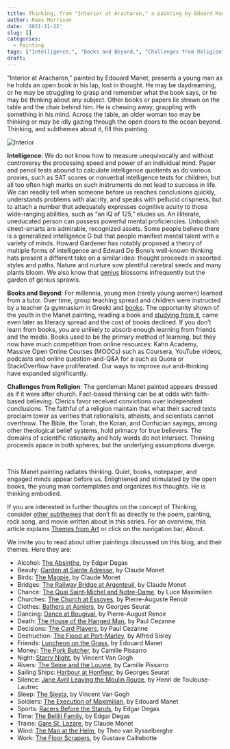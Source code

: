 ```yaml
---
title: Thinking, from "Interior at Aracharon," a painting by Edourd Manet
author: Rees Morrison
date: '2021-11-22'
slug: []
categories:
  - Painting
tags: ["Intelligence,", "Books and Beyond,", "Challenges from Religion",]
draft: 
---
```


“Interior at Aracharon,” painted by Edouard Manet, presents a young man as he holds an open book in his lap, lost in thought.  He may be daydreaming, or he may be struggling to grasp and remember what the book says, or he may be thinking about any subject.  Other books or papers lie strewn on the table and the chair behind him.  He is chewing away, grappling with something in his mind.  Across the table, an older woman too may be thinking or may be idly gazing through the open doors to the ocean beyond.  Thinking, and subthemes about it, fill this painting.

<!--more-->

![Interior](/media/ThinkingManet.jpg)

**Intelligence**:  We do not know how to measure unequivocally and without controversy the processing speed and power of an individual mind.   Paper and pencil tests abound to calculate intelligence quotients as do various proxies, such as SAT scores or nonverbal intelligence tests for children, but all too often high marks on such instruments do not lead to success in life. We can readily tell when someone before us reaches conclusions quickly, understands problems with alacrity, and speaks with pellucid crispness, but to attach a number that adequately expresses cognitive acuity to those wide-ranging abilities, such as “an IQ of 125,” eludes us.  An illiterate, uneducated person can possess powerful mental proficiencies. Unbookish street-smarts are admirable, recognized assets. Some people believe there is a generalized intelligence G but that people manifest mental talent with a variety of minds.  Howard Gardener has notably proposed a theory of multiple forms of intelligence and Edward De Bono’s well-known thinking hats present a different take on a similar idea:  thought proceeds in assorted styles and paths.  Nature and nurture sow plentiful cerebral seeds and many plants bloom.  We also know that [genius](https://themesfromart.com/post/2021-11-22-thinking-from-a-beautiful-mind-a-movie-starring-russell-crowe/thinkingmind/) blossoms infrequently but the garden of genius sprawls.

**Books and Beyond**:   For millennia, young men (rarely young women) learned from a tutor.   Over time, group teaching spread and children were instructed by a teacher (a gymnasium in Greek) and [books](wonderful).  The opportunity shown of the youth in the Manet painting, reading a book and [studying from it](raven), came even later as literacy spread and the cost of books declined.  If you don’t learn from books, you are unlikely to absorb enough learning from friends and the media.   Books used to be the primary method of learning, but they now have much competition from online resources: Kahn Academy, Massive Open Online Courses (MOOCs) such as Coursera, YouTube videos, podcasts and online question-and-Q&A for a such as Quora or StackOverflow have proliferated.  Our ways to improve our and-thinking have expanded significantly.

**Challenges from Religion**: The gentleman Manet painted appears dressed as if it were after church.  Fact-based thinking can be at odds with faith-based believing.   Clerics favor received convictions over independent conclusions.  The faithful of a religion maintain that what their sacred texts proclaim tower as verities that rationalists, atheists, and scientists cannot overthrow.  The Bible, the Torah, the Koran, and Confucian sayings, among other theological belief systems, hold primacy for  true believers.   The domains of scientific rationality and holy words do not intersect.   Thinking proceeds apace in both spheres, but the underlying assumptions diverge.

&nbsp;

This Manet painting radiates thinking.  Quiet, books, notepaper, and engaged minds appear before us.  Enlightened and stimulated by the open books, the young man contemplates and organizes his thoughts.  He is thinking embodied.

If you are interested in further thoughts on the concept of Thinking, consider [other subthemes](https://themesfromart.com/post/2021-11-22-thinking-additional-subthemes/thinkingaddl/) that don’t fit as directly to the poem, painting, rock song, and movie written about in this series.  For an overview, this article explains [Themes from Art](http://bit.ly/3sRXopI) or click on the navigation bar, About.

We invite you to read about other paintings discussed on this blog, and their themes.  Here they are: 

* Alcohol: [The Absinthe](https://themesfromart.com/post/2021-02-03-alcohol-absinthe-degas/alcoholabsinthedegas/), by Edgar Degas
* Beauty: [Garden at Sainte Adresse](https://themesfromart.com/post/2021-04-21-beauty-garden-at-sainte-adresse-from-a-painting-by-claude-monet/beautystadress/), by Claude Monet
* Birds: [The Magpie](https://themesfromart.com/post/2021-06-07-birds-the-magpie-a-painting-by-claude-monet/birdsmagpie/), by Claude Monet
* Bridges: [The Railway Bridge at Argenteuil](https://themesfromart.com/post/2021-07-26-bridges-from-the-railway-bridge-at-argenteuill-a-painting-by-claude-monet/bridgesmonet/), by Claude Monet
* Chance: [The Quai Saint-Michel and Notre-Dame](http://localhost:4321/post/2021-03-14-chancechurch/chancechurch/), by Luce Maximilien
* Churches: [The Church at Essoyes](https://themesfromart.com/post/2021-05-21-churches-from-the-church-at-essoyes-a-painting-by-pierre-auguste-renoir/churchesrenoir/), by Pierre-Auguste Renoir 
* Clothes: [Bathers at Asniers](https://themesfromart.com/post/2021-08-30-clothes-from-bathers-at-asnieres-a-painting-by-georges-seurat/clothesbathers/), by Georges Seurat
* Dancing: [Dance at Bougival](https://themesfromart.com/post/2021-09-09-dancing-from-dance-at-bougival-a-painting-by-pierre-august-renoir/dancingbougival/), by Pierre-August Renoir
* Death: [The House of the Hanged Man](https://themesfromart.com/post/2021-05-03-death-from-house-of-the-hanged-man-a-painting-by-paul-cezanne/deathhanged/), by Paul Cezanne
* Decisions: [The Card Players](https://themesfromart.com/post/2021-02-08-decisions-the-card-players-a-painting-by-paul-cezanne/decisionscardplayerscezanne/), by Paul Cezanne
* Destruction: [The Flood at Port-Marley](https://themesfromart.com/post/2021-02-18-destruction-from-flood-at-port-marly-a-painting-by-alfred-sisley/destructionflood/), by Alfred Sisley
* Friends: [Luncheon on the Grass](https://themesfromart.com/post/2021-06-20-friends-luncheon-on-the-grass-a-painting-by-edouard-manet/friendsluncheon/), by Edouard Manet
* Money: [The Pork Butcher](https://themesfromart.com/post/2021-10-15-money-from-the-pork-butcher-a-painting-by-camille-pissarro/moneypork/), by Camille Pissarro
* Night: [Starry Night](https://themesfromart.com/post/2021-11-05-night-from-the-starry-night-a-painting-by-vincent-van-gogh/nightstarry/), by Vincent Van Gogh
* Rivers: [The Seine and the Louvre](https://themesfromart.com/post/2021-10-03-rivers-from-the-seine-and-the-louvre-a-painting-by-camille-pissarro/riversseine/), by Camille Pissarro
* Sailing Ships: [Harbour at Honfleur](https://themesfromart.com/post/2021-06-26-sailing-ships-harbour-at-honfleur-a-painting-by-georges-seurat/sailinghonfleur/), by Georges Seurat
* Silence: [Jane Avril Leaving the Moulin Rouge](https://themesfromart.com/post/silenceavril/), by Henri de Toulouse-Lautrec
* Sleep: [The Siesta](https://themesfromart.com/post/2021-09-22-sleep-from-the-siesta-a-painting-by-vincent-van-gogh/sleepsiesta/), by Vincent Van Gogh
* Soldiers: [The Execution of Maximilian](https://themesfromart.com/post/2021-08-02-soldiers-the-execution-of-maximilian-a-painting-by-edouard-manet/soldiersmanet/), by Edouard Manet 
* Sports: [Racers Before the Stands](https://themesfromart.com/post/2021-07-12-sports-from-racers-before-the-stands-a-painting-by-edgar-degas/sportsdegas/), by Edgar Degas
* Time:	[The Bellili Family](https://themesfromart.com/post/2021-03-08-time-from-the-bellili-family-by-edgar-degas/timebellili/), by Edgar Degas
* Trains: [Gare St. Lazare](https://themesfromart.com/post/2021-05-10-trainslazare/trainslazare/), by Claude Monet
* Wind: [The Man at the Helm](https://themesfromart.com/post/2021-08-12-wind-from-the-man-at-the-helm-a-painting-by-theo-van-rysselberghe/windhelm/), by Theo van Rysselberghe
* Work:	[The Floor Scrapers](https://themesfromart.com/post/2021-02-26-workscrapers/workscrapers/), by Gustave Caillebotte


